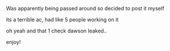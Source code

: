 Was apparently being passed around so decided to post it myself

its a terrible ac, had like 5 people working on it

oh yeah and that 1 check dawson leaked..

enjoy!
